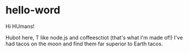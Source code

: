 # hello-word

Hi HUmans!

Hubot here, T like node.js and coffeesctiot (that's what I'm made of!)
I've had tacos on the moon and find them far superior to Earth tacos.

